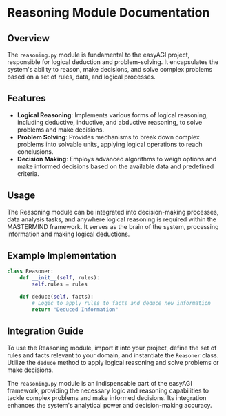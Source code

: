 
# Reasoning Module Documentation

## Overview
The `reasoning.py` module is fundamental to the easyAGI project, responsible for logical deduction and problem-solving. It encapsulates the system's ability to reason, make decisions, and solve complex problems based on a set of rules, data, and logical processes.

## Features
- **Logical Reasoning**: Implements various forms of logical reasoning, including deductive, inductive, and abductive reasoning, to solve problems and make decisions.
- **Problem Solving**: Provides mechanisms to break down complex problems into solvable units, applying logical operations to reach conclusions.
- **Decision Making**: Employs advanced algorithms to weigh options and make informed decisions based on the available data and predefined criteria.

## Usage
The Reasoning module can be integrated into decision-making processes, data analysis tasks, and anywhere logical reasoning is required within the MASTERMIND framework. It serves as the brain of the system, processing information and making logical deductions.

## Example Implementation
```python
class Reasoner:
    def __init__(self, rules):
        self.rules = rules

    def deduce(self, facts):
        # Logic to apply rules to facts and deduce new information
        return "Deduced Information"
```

## Integration Guide
To use the Reasoning module, import it into your project, define the set of rules and facts relevant to your domain, and instantiate the `Reasoner` class. Utilize the `deduce` method to apply logical reasoning and solve problems or make decisions.

The `reasoning.py` module is an indispensable part of the easyAGI framework, providing the necessary logic and reasoning capabilities to tackle complex problems and make informed decisions. Its integration enhances the system's analytical power and decision-making accuracy.
